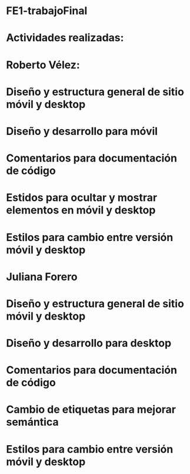 # FE1-trabajoFinal

# Actividades realizadas:

# Roberto Vélez:
# Diseño y estructura general de sitio móvil y desktop
# Diseño y desarrollo para móvil
# Comentarios para documentación de código
# Estidos para ocultar y mostrar elementos en móvil y desktop
# Estilos para cambio entre versión móvil y desktop 


# Juliana Forero
# Diseño y estructura general de sitio móvil y desktop
# Diseño y desarrollo para desktop 
# Comentarios para documentación de código
# Cambio de etiquetas para mejorar semántica
# Estilos para cambio entre versión móvil y desktop